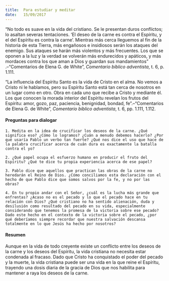 ```yaml
---
title:  Para estudiar y meditar
date:   15/09/2017
---
```


“No todo es suave en la vida del cristiano. Se le presentan duros conflictos; lo asaltan severas tentaciones. ‘El deseo de la carne es contra el Espíritu, y el del Espíritu es contra la carne’. Mientras más cerca lleguemos al fin de la historia de esta Tierra, más engañosos e insidiosos serán los ataques del enemigo. Sus ataques se harán más violentos y más frecuentes. Los que se oponen a la luz y la verdad se volverán más endurecidos y apáticos, y más mordaces contra los que aman a Dios y guardan sus mandamientos” .–“Comentarios de Elena G. de White”, *Comentario bíblico adventista*, t. 6, p. 1.111.

“La influencia del Espíritu Santo es la vida de Cristo en el alma. No vemos a Cristo ni le hablamos, pero su Espíritu Santo está tan cerca de nosotros en un lugar como en otro. Obra en cada uno que recibe a Cristo y mediante él. Los que conocen la morada interior del Espíritu revelan los frutos del Espíritu: amor, gozo, paz, paciencia, benignidad, bondad, fe”.–“Comentarios de Elena G. de White”, *Comentario bíblico adventista*, t. 6, pp. 1.111, 1.112.

#### Preguntas para dialogar

`1. Medita en la idea de crucificar los deseos de la carne. ¿Qué significa eso? ¿Cómo lo logramos? ¿Cuán a menudo debemos hacerlo? ¿Por qué usaría Pablo un verbo tan fuerte? ¿Qué nos dice el uso que hace de la palabra crucificar acerca de cuán dura es exactamente la batalla contra el yo?`

`2. ¿Qué papel ocupa el esfuerzo humano en producir el fruto del Espíritu? ¿Qué te dice tu propia experiencia acerca de ese papel?`

`3. Pablo dice que aquellos que practican las obras de la carne no heredarán el Reino de Dios. ¿Cómo conciliamos esta declaración con el hecho de que Pablo dice que somos salvos por la fe, y no por las obras?`

`4. En tu propio andar con el Señor, ¿cuál es la lucha más grande que enfrentas? ¿Acaso no es el pecado y lo que el pecado hace en tu relación con Dios? ¿Qué cristiano no ha sentido alienación, duda y desilusión como resultado del pecado en su vida, especialmente considerando que tenemos la promesa de la victoria sobre ese pecado? Dado este hecho en el contexto de la victoria sobre el pecado, ¿por qué deberíamos siempre recordar que nuestra salvación descansa totalmente en lo que Jesús ha hecho por nosotros?`

#### Resumen

Aunque en la vida de todo creyente existe un conflicto entre los deseos de la carne y los deseos del Espíritu, la vida cristiana no necesita estar condenada al fracaso. Dado que Cristo ha conquistado el poder del pecado y la muerte, la vida cristiana puede ser una vida en la que reine el Espíritu, trayendo una dosis diaria de la gracia de Dios que nos habilita para mantener a raya los deseos de la carne.